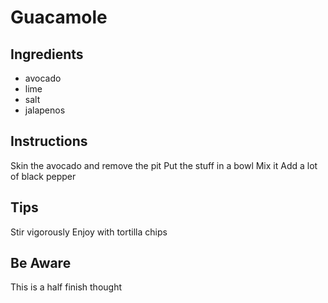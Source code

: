 # Guacamole
## Ingredients
* avocado
* lime
* salt
* jalapenos
## Instructions
Skin the avocado and remove the pit
Put the stuff in a bowl
Mix it
Add a lot of black pepper
## Tips
Stir vigorously
Enjoy with tortilla chips
## Be Aware
This is a half finish thought
